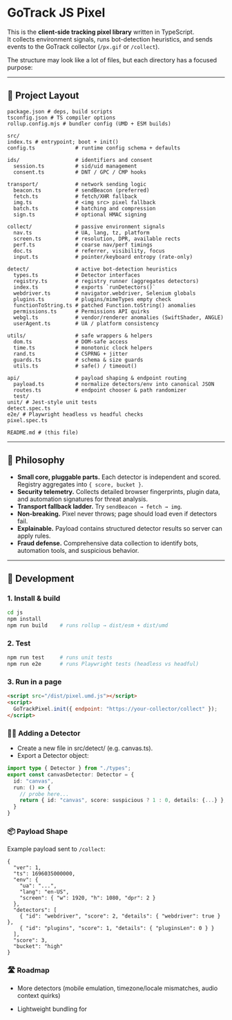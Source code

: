 # GoTrack JS Pixel

This is the **client-side tracking pixel library** written in TypeScript.  
It collects environment signals, runs bot-detection heuristics, and sends events to the GoTrack collector (`/px.gif` or `/collect`).

The structure may look like a lot of files, but each directory has a focused purpose:

---

## 📂 Project Layout

```js/
package.json # deps, build scripts
tsconfig.json # TS compiler options
rollup.config.mjs # bundler config (UMD + ESM builds)

src/
index.ts # entrypoint; boot + init()
config.ts             # runtime config schema + defaults

ids/                  # identifiers and consent
  session.ts          # sid/uid management
  consent.ts          # DNT / GPC / CMP hooks

transport/            # network sending logic
  beacon.ts           # sendBeacon (preferred)
  fetch.ts            # fetch/XHR fallback
  img.ts              # <img src> pixel fallback
  batch.ts            # batching and compression
  sign.ts             # optional HMAC signing

collect/              # passive environment signals
  nav.ts              # UA, lang, tz, platform
  screen.ts           # resolution, DPR, available rects
  perf.ts             # coarse nav/perf timings
  doc.ts              # referrer, visibility, focus
  input.ts            # pointer/keyboard entropy (rate-only)

detect/               # active bot-detection heuristics
  types.ts            # Detector interfaces
  registry.ts         # registry runner (aggregates detectors)
  index.ts            # exports `runDetectors()`
  webdriver.ts        # navigator.webdriver, Selenium globals
  plugins.ts          # plugins/mimeTypes empty check
  functionToString.ts # patched Function.toString() anomalies
  permissions.ts      # Permissions API quirks
  webgl.ts            # vendor/renderer anomalies (SwiftShader, ANGLE)
  userAgent.ts        # UA / platform consistency

utils/                # safe wrappers & helpers
  dom.ts              # DOM-safe access
  time.ts             # monotonic clock helpers
  rand.ts             # CSPRNG + jitter
  guards.ts           # schema & size guards
  utils.ts            # safe() / timeout()

api/                  # payload shaping & endpoint routing
  payload.ts          # normalize detectors/env into canonical JSON
  routes.ts           # endpoint chooser & path randomizer
  test/
unit/ # Jest-style unit tests
detect.spec.ts
e2e/ # Playwright headless vs headful checks
pixel.spec.ts

README.md # (this file)
```
---

## 🧩 Philosophy

- **Small core, pluggable parts.** Each detector is independent and scored. Registry aggregates into `{ score, bucket }`.
- **Security telemetry.** Collects detailed browser fingerprints, plugin data, and automation signatures for threat analysis.
- **Transport fallback ladder.** Try `sendBeacon → fetch → img`.
- **Non-breaking.** Pixel never throws; page should load even if detectors fail.
- **Explainable.** Payload contains structured detector results so server can apply rules.
- **Fraud defense.** Comprehensive data collection to identify bots, automation tools, and suspicious behavior.

---

## 🚦 Development

### 1. Install & build
```bash
cd js
npm install
npm run build    # runs rollup → dist/esm + dist/umd
```

### 2. Test

```bash
npm run test     # runs unit tests
npm run e2e      # runs Playwright tests (headless vs headful)
```

### 3. Run in a page
```html
<script src="/dist/pixel.umd.js"></script>
<script>
  GoTrackPixel.init({ endpoint: "https://your-collector/collect" });
</script>
```

### 🕵️‍♂️ Adding a Detector
* Create a new file in src/detect/ (e.g. canvas.ts).
* Export a Detector object:
```ts
import type { Detector } from "./types";
export const canvasDetector: Detector = {
  id: "canvas",
  run: () => {
    // probe here...
    return { id: "canvas", score: suspicious ? 1 : 0, details: {...} };
  }
}
```
### 📦 Payload Shape
Example payload sent to `/collect`:
```
{
  "ver": 1,
  "ts": 1696035000000,
  "env": {
    "ua": "...",
    "lang": "en-US",
    "screen": { "w": 1920, "h": 1080, "dpr": 2 }
  },
  "detectors": [
    { "id": "webdriver", "score": 2, "details": { "webdriver": true } },
    { "id": "plugins", "score": 1, "details": { "pluginsLen": 0 } }
  ],
  "score": 3,
  "bucket": "high"
}
```

### 🛣️ Roadmap
* More detectors (mobile emulation, timezone/locale mismatches, audio context quirks)

* Lightweight bundling for <script> drop-in (5–8 KB gzipped)


* Demo dashboard with real detector scores

### ⚠️ Note
This repo is **educational & security-focused**.
Collected signals are used for **fraud/bot defense** and threat detection.
DNT/GPC signals are collected for analysis but not honored - this is security tooling, not advertising.
